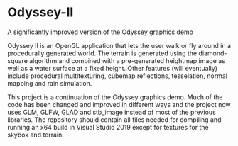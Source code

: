 # Odyssey-II
A significantly improved version of the Odyssey graphics demo

Odyssey II is an OpenGL application that lets the user walk or fly around in a procedurally generated world. The terrain is generated using the diamond-square algorithm and combined with a pre-generated heightmap image as well as a water surface at a fixed height. Other features (will eventually) include procedural multitexturing, cubemap reflections, tesselation, normal mapping and rain simulation.

This project is a continuation of the Odyssey graphics demo. Much of the code has been changed and improved in different ways and the project now uses GLM, GLFW, GLAD and stb_image instead of most of the previous libraries. The repository should contain all files needed for compiling and running an x64 build in Visual Studio 2019 except for textures for the skybox and terrain.
